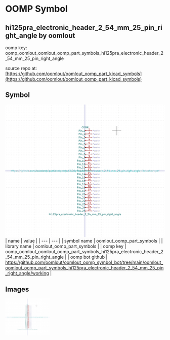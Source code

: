 # OOMP Symbol  
## hi125pra_electronic_header_2_54_mm_25_pin_right_angle  by oomlout  
  
oomp key: oomp_oomlout_oomlout_oomp_part_symbols_hi125pra_electronic_header_2_54_mm_25_pin_right_angle  
  
source repo at: [https://github.com/oomlout/oomlout_oomp_part_kicad_symbols](https://github.com/oomlout/oomlout_oomp_part_kicad_symbols)  
## Symbol  
  
[![working.png](working_600.png)](working.png)  
| name | value | 
| --- | --- | 
| symbol name | oomlout_oomp_part_symbols | 
| library name | oomlout_oomp_part_symbols | 
| oomp key | oomp_oomlout_oomlout_oomp_part_symbols_hi125pra_electronic_header_2_54_mm_25_pin_right_angle | 
| oomp bot github | https://github.com/oomlout/oomlout_oomp_symbol_bot/tree/main/oomlout_oomlout_oomp_part_symbols_hi125pra_electronic_header_2_54_mm_25_pin_right_angle/working | 
## Images  
  
[![working.png](working_140.png)](working.png)  
